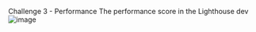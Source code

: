 Challenge 3 - Performance
The performance score in the Lighthouse dev
![image](https://user-images.githubusercontent.com/43244626/166094980-6cbe5657-7342-4729-add9-53915b96b227.png)
